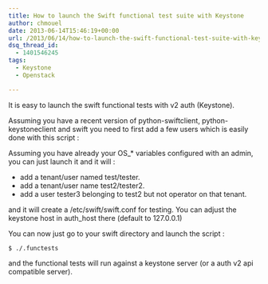 ```yaml
---
title: How to launch the Swift functional test suite with Keystone
author: chmouel
date: 2013-06-14T15:46:19+00:00
url: /2013/06/14/how-to-launch-the-swift-functional-test-suite-with-keystone/
dsq_thread_id:
  - 1401546245
tags:
  - Keystone
  - Openstack

---
```

It is easy to launch the swift functional tests with v2 auth (Keystone). 

Assuming you have a recent version of python-swiftclient, python-keystoneclient and swift you need to first add a few users which is easily done with this script :



Assuming you have already your OS_* variables configured with an admin, you can just launch it and it will :

  * add a tenant/user named test/tester.
  * add a tenant/user name test2/tester2.
  * add a user tester3 belonging to test2 but not operator on that tenant.

and it will create a /etc/swift/swift.conf for testing. You can adjust the keystone host in auth_host there (default to 127.0.0.1)

You can now just go to your swift directory and launch the script :


```
$ ./.functests

```


and the functional tests will run against a keystone server (or a auth v2 api compatible server).